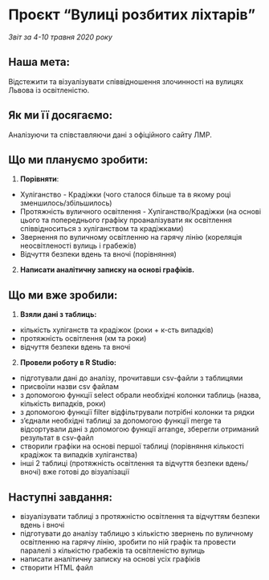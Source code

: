# **Проєкт “Вулиці розбитих ліхтарів”** 
*Звіт за 4-10 травня 2020 року*

## Наша мета: 
Відстежити та візуалізувати співвідношення злочинності на вулицях Львова із освітленістю.

## Як ми її досягаємо: 
Аналізуючи та співставляючи дані з офіційного сайту ЛМР.

## Що ми плануємо зробити:  

1.	**Порівняти**:
* Хуліганство - Крадіжки (чого сталося більше та в якому році зменшилось/збільшилось)
* Протяжність вуличного освітлення - Хуліганство/Крадіжки (на основі цього та попереднього графіку проаналізувати як освітлення співвідноситься з хуліганством та крадіжками)
* Звернення по вуличному освітленню на гарячу лінію (кореляція неосвітленості вулиць і грабежів)
* Відчуття безпеки вдень та вночі (порівняння)
2.	**Написати аналітичну записку на основі графіків.**

## Що ми вже зробили: 

1.	**Взяли дані з таблиць:**
* кількість хуліганств та крадіжок (роки + к-сть випадків)
* протяжність освітлення (км та роки)
* відчуття безпеки вдень та вночі

2.	**Провели роботу в R Studio:**
* підготували дані до аналізу, прочитавши csv-файли з таблицями
* присвоїли назви csv файлам
* з допомогою функції select обрали необхідні колонки таблиць (назва, кількість випадків, роки)
* з допомогою функції filter відфільтрували потрібні колонки та рядки
* з’єднали необхідні таблиці за допомогою функції merge та відсортували дані з допомогою функції arrange, зберегли отриманий результат в csv-файл
* створили графіки на основі першої таблиці (порівняння кількості крадіжок та випадків хуліганства)
* інші 2 таблиці (протяжність освітлення та відчуття безпеки вдень/вночі) вже готові до візуалізації

## Наступні завдання: 
* візуалізувати таблиці з протяжністю освітлення та відчуттям безпеки вдень і вночі
* підготувати до аналізу таблицю з кількістю звернень по вуличному освітленню на гарячу лінію, зробити по ній графік та провести паралелі з кількістю грабежів та освітленістю вулиць
* написати аналітичну записку на основі усіх графіків
* створити HTML файл
